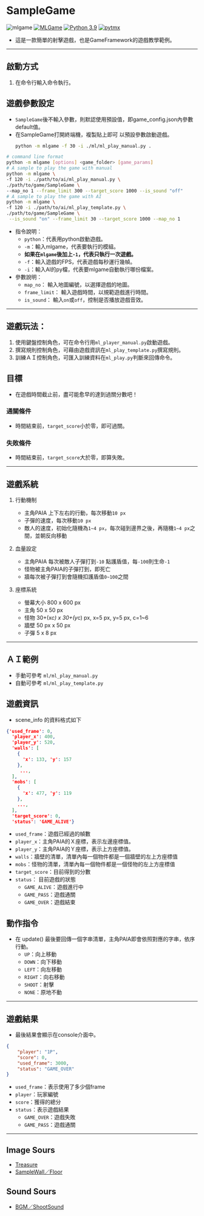 # SampleGame


![mlgame](https://img.shields.io/github/v/tag/Jesse-Jumbo/GameFramework)
[![MLGame](https://img.shields.io/badge/MLGame-10.0.0-<COLOR>.svg)](https://github.com/PAIA-Playful-AI-Arena/MLGame)
[![Python 3.9](https://img.shields.io/badge/python-3.9-blue.svg)](https://www.python.org/downloads/release/python-390/)
[![pytmx](https://img.shields.io/badge/pytmx-3.31-blue.svg)](https://github.com/bitcraft/pytmx/releases/tag/v3.31)

- 這是一款簡單的射擊遊戲，也是GameFramework的遊戲教學範例。

[//]:# (game gif)

---
## 啟動方式

1. 在命令行輸入命令執行。

## 遊戲參數設定

- `SampleGame`後不輸入參數，則默認使用預設值，即game_config.json內參數default值。
- 在SampleGame打開終端機，複製貼上即可 以預設參數啟動遊戲。
  ```bash
  python -m mlgame -f 30 -i ./ml/ml_play_manual.py .
  ```

```bash
# command line format
python -m mlgame [options] <game_folder> [game_params]
# A sample to play the game with manual
python -m mlgame \
-f 120 -i ./path/to/ai/ml_play_manual.py \
./path/to/game/SampleGame \
--map_no 1 --frame_limit 300 --target_score 1000 --is_sound "off"
# A sample to play the game with AI
python -m mlgame \
-f 120 -i ./path/to/ai/ml_play_template.py \
./path/to/game/SampleGame \
 --is_sound "on" --frame_limit 30 --target_score 1000 --map_no 1
```

- 指令說明：
  - `python`：代表用python啟動遊戲。
  - `-m`：輸入mlgame，代表要執行的模組。
  - **如果在`mlgame`後加上`-1`，代表只執行一次遊戲。**
  - `-f`：輸入遊戲的FPS，代表遊戲每秒運行幾幀。
  - `-i`：輸入AI的py檔，代表要mlgame自動執行哪份檔案。
- 參數說明：
    - `map_no`： 輸入地圖編號，以選擇遊戲的地圖。
    - `frame_limit`： 輸入遊戲時間，以規範遊戲進行時間。
    - `is_sound`： 輸入`on`或`off`，控制是否播放遊戲音效。

---
## 遊戲玩法：
1. 使用鍵盤控制角色，可在命令行用`ml_player_manual.py`啟動遊戲。
2. 撰寫規則控制角色，可藉由遊戲資訊在`ml_play_template.py`撰寫規則。
3. 訓練ＡＩ控制角色，可匯入訓練資料在`ml_play.py`判斷來回傳命令。

## 目標
- 在遊戲時間截止前，盡可能愈早的達到過關分數吧！

### 通關條件
- 時間結束前，`target_score`小於零，即可過關。

### 失敗條件
- 時間結束前，`target_score`大於零，即算失敗。

---
## 遊戲系統

1. 行動機制
   - 主角PAIA 上下左右的行動，每次移動`10 px`
   - 子彈的速度，每次移動`10 px`
   - 敵人的速度，初始化隨機為`1~4 px`，每次碰到邊界之後，再隨機`1~4 px`之間，並朝反向移動

2. 血量設定
   - 主角PAIA 每次被敵人子彈打到`-10` 點護盾值，每`-100`則生命`-1`
   - 怪物被主角PAIA的子彈打到，即死亡
   - 牆每次被子彈打到會隨機扣護盾值`0~100`之間
    
3. 座標系統
    - 螢幕大小 800 x 600 px
    - 主角 50 x 50 px
    - 怪物 30+(x*c) x 30+(y*c) px, x=5 px, y=5 px, c=1~6
    - 牆壁 50 px x 50 px
    - 子彈 5 x 8 px

---
## ＡＩ範例
- 手動可參考 `ml/ml_play_manual.py`
- 自動可參考 `ml/ml_play_template.py`

## 遊戲資訊
- scene_info 的資料格式如下
```json
{'used_frame': 0,
  'player_x': 400,
  'player_y': 520,
  'walls': [
    {
      'x': 133, 'y': 157
    },
     ...,
  ], 
  'mobs': [
    {
      'x': 477, 'y': 119
    },
    ..., 
  ], 
  'target_score': 0, 
  'status': 'GAME_ALIVE'}
```

- `used_frame`：遊戲已經過的幀數
- `player_x`：主角PAIA的Ｘ座標，表示左邊座標值。
- `player_y`：主角PAIA的Ｙ座標，表示上方座標值。
- `walls`：牆壁的清單，清單內每一個物件都是一個牆壁的左上方座標值
- `mobs`：怪物的清單，清單內每一個物件都是一個怪物的左上方座標值
- `target_score`：目前得到的分數
- `status`： 目前遊戲的狀態
    - `GAME_ALIVE`：遊戲進行中
    - `GAME_PASS`：遊戲通關
    - `GAME_OVER`：遊戲結束

## 動作指令
- 在 update() 最後要回傳一個字串清單，主角PAIA即會依照對應的字串，依序行動。
    - `UP`：向上移動
    - `DOWN`：向下移動
    - `LEFT`：向左移動
    - `RIGHT`：向右移動
    - `SHOOT`：射擊
    - `NONE`：原地不動

---
## 遊戲結果
- 最後結果會顯示在console介面中。

```json
{
    "player": "1P",
    "score": 0,
    "used_frame": 3000,
    "status": "GAME_OVER"
}
```

- `used_frame`：表示使用了多少個frame
- `player`：玩家編號
- `score`：獲得的總分
- `status`：表示遊戲結果
  - `GAME_OVER`：遊戲失敗
  - `GAME_PASS`：遊戲通關

---
## Image Sours
- [Treasure](https://opengameart.org/content/treasure-chest-1)
- [SampleWall／Floor](https://opengameart.org/content/wall-grass-rock-stone-wood-and-dirt-480)

## Sound Sours
- [BGM／ShootSound](https://opengameart.org/content/rins-theme-loopable-chiptune-adventurebattle-bgm)
